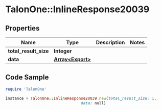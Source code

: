 # TalonOne::InlineResponse20039

## Properties

Name | Type | Description | Notes
------------ | ------------- | ------------- | -------------
**total_result_size** | **Integer** |  | 
**data** | [**Array&lt;Export&gt;**](Export.md) |  | 

## Code Sample

```ruby
require 'TalonOne'

instance = TalonOne::InlineResponse20039.new(total_result_size: 1,
                                 data: null)
```


